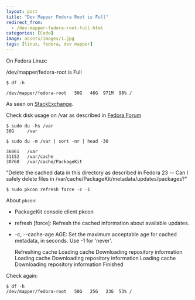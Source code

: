 ```yaml
---
layout: post
title: "Dev Mapper Fedora Root is Full"
redirect_from:
  - /dev-mapper-fedora-root-full.html
categories: [Code]
image: assets/images/1.jpg
tags: [linux, fedora, dev mapper]
---
```


On Fedora Linux:

/dev/mapper/fedora-root is Full

    $ df -h

    /dev/mapper/fedora-root   50G   46G  971M  98% /


As seen on <a href="https://unix.stackexchange.com/questions/328758/fedora-24-increase-disk-space-on-dev-mapper-fedora-var" target="_blank">StackExchange</a>.

Check disk usage on /var as described in [Fedora Forum](http://forums.fedoraforum.org/showthread.php?t=301185)

    $ sudo du -hs /var
    36G     /var

    $ sudo du -m /var | sort -nr | head -30

    36061   /var
    31152   /var/cache
    30768   /var/cache/PackageKit

"Delete the cached data in this directory as described in Fedora 23 -- Can I safely delete files in /var/cache/PackageKit/metadata/updates/packages?"

    $ sudo pkcon refresh force -c -1

About `pkcon`:

* PackageKit console client pkcon
* refresh [force]: Refresh the cached information about available updates.
* -c, --cache-age AGE: Set the maximum acceptable age for cached metadata, in seconds. Use -1 for 'never'.

    Refreshing cache
    Loading cache
    Downloading repository information
    Loading cache
    Downloading repository information
    Loading cache
    Downloading repository information
    Finished

Check again:

    $ df -h
    /dev/mapper/fedora-root   50G   25G   23G  53% /